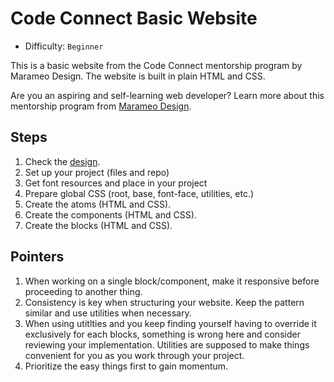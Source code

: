 # Code Connect Basic Website

- Difficulty: `Beginner`

This is a basic website from the Code Connect mentorship program by Marameo Design. The website is built in plain HTML and CSS.

Are you an aspiring and self-learning web developer? Learn more about this mentorship program from [Marameo Design](https://marameodesign.com/codeconnect-mentorship-program/).

## Steps

1. Check the [design](https://www.figma.com/design/0JNhHbo4OIqQuiCLSxdxjh/Code-Connect?node-id=1576-2853&t=Up6pp75jtHPrIc4T-0).
2. Set up your project (files and repo)
3. Get font resources and place in your project
4. Prepare global CSS (root, base, font-face, utilities, etc.)
5. Create the atoms (HTML and CSS).
6. Create the components (HTML and CSS).
7. Create the blocks (HTML and CSS).

## Pointers
1. When working on a single block/component, make it responsive before proceeding to another thing.
2. Consistency is key when structuring your website. Keep the pattern similar and use utilities when necessary.
3. When using utitlties and you keep finding yourself having to override it exclusively for each blocks, something is wrong here and consider reviewing your implementation. Utilities are supposed to make things convenient for you as you work through your project.
4. Prioritize the easy things first to gain momentum.
